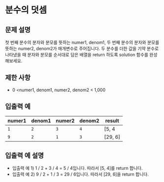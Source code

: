 <h1>분수의 덧셈</h1>


<h2>문제 설명</h2>
첫 번째 분수의 분자와 분모를 뜻하는 numer1, denom1, 두 번째 분수의 분자와 분모를 뜻하는 numer2, denom2가 매개변수로 주어집니다. 두 분수를 더한 값을 기약 분수로 나타냈을 때 분자와 분모를 순서대로 담은 배열을 return 하도록 solution 함수를 완성해보세요.

<h2>제한 사항</h2>


- 0 <numer1, denom1, numer2, denom2 < 1,000


<h2>입출력 예</h2>

|numer1|denom1|numer2|denom2|result|
|---|---|---|---|---|
|`1`|`2`|`3`|`4`|[5, 4|
|`9`|`2`|`1`|`3`|[29, 6]|


<h2>입출력 예 설명</h2>


- 입출력 예 1) 1 / 2 + 3 / 4 = 5 / 4입니다. 따라서 [5, 4]를 return 합니다.
- 입출력 예 2) 9 / 2 + 1 / 3 = 29 / 6입니다. 따라서 [29, 6]을 return 합니다.

